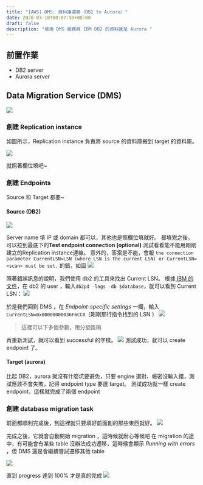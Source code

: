 ```yaml
---
title: "[AWS] DMS: 資料庫遷移（DB2 to Aurora）"
date: 2020-03-10T00:07:59+08:00
draft: false
description: "使用 DMS 服務將 IBM DB2 的資料匯至 Aurora "
---
```


## 前置作業

- DB2 server
- Aurora server

## Data Migration Service (DMS)

![](https://i.imgur.com/pPJNlMY.png)

### 創建 Replication instance

如圖所示，Replication instance 負責將 source 的資料庫搬到 target 的資料庫。

![](https://i.imgur.com/Ft017yU.png)

就照著欄位填吧~

### 創建 Endpoints

Source 和 Target 都要~

#### Source (DB2)

![](https://i.imgur.com/sf1xrzM.png)
 
Server name 填 IP 或 domain 都可以，其他也是照欄位填就好。
都填完之後，可以拉到最底下的**Test endpoint connection (optional)** 測試看看能不能用剛剛建立的Replication instance連線。
意外的，答案是不能，會報 ```the connection parameter CurrentLSN=LSN (where LSN is the current LSN) or CurrentLSN=<scan> must be set.``` 的錯，如圖
![](https://i.imgur.com/HDxVW0C.png)

照著錯誤訊息的說明，我們使用 db2 的工具來找出 Current LSN。
根據[ IBM 的文件](https://www.ibm.com/support/pages/checking-lsn-size-db2-database)，在 db2 的 user ，輸入```db2pd -logs -db $database```，就可以看到 Current LSN：
![](https://i.imgur.com/Yc7cZJe.png)

於是我們回到 DMS ，在 *Endpoint-specific settings* 一欄，輸入```CurrentLSN=0x00000000036F6CC0```（剛剛那行指令找到的 LSN ）
![](https://i.imgur.com/V39t6jU.png)

> 這裡可以下多個參數，用分號區隔

再重新測試，就可以看到 successful 的字樣。
![](https://i.imgur.com/h1KdS9l.png)
測試成功，就可以 create endpoint 了。

#### Target (aurora)

比起 DB2，aurora 就沒有什麼坑要避免，只要 engine 選對、帳密沒輸入錯，測試應該不會失敗，記得 endpoint type 要選 target。
測試成功就一樣 create endpoint，這樣就完成了兩個 endpoint

### 創建 database migration task

前面都順利完成後，到這裡就只要填好前面創的那些東西就好。
![](https://i.imgur.com/Bf74KAw.png)

完成之後，它就會自動開始 migration ，這時候就耐心等候吧
在 migration 的途中，有可能會有某些 table 沒辦法成功遷移，這時候會顯示 *Running with errors* ，但 DMS 還是會繼續嘗試遷移其他 table

![](https://i.imgur.com/VkP1SCt.png)

直到 progress 達到 100% 才是真的完成
![](https://i.imgur.com/WWhOFMd.png)